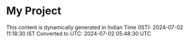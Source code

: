 # My Project

This content is dynamically generated in Indian Time (IST): 2024-07-02 11:18:30 IST
Converted to UTC: 2024-07-02 05:48:30 UTC
